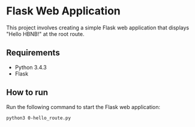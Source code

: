 # Flask Web Application

This project involves creating a simple Flask web application that displays "Hello HBNB!" at the root route.

## Requirements

- Python 3.4.3
- Flask

## How to run

Run the following command to start the Flask web application:

```bash
python3 0-hello_route.py
